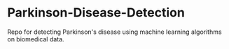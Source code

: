 # Parkinson-Disease-Detection
Repo for detecting Parkinson's disease using machine learning algorithms on biomedical data.
